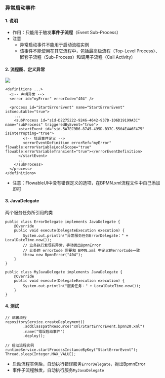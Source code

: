 ###  异常启动事件 
#### 1. 说明
* 作用：只能用于触发**事件子流程**（Event Sub-Process）
* 注意
  * 异常启动事件不能用于启动流程实例
  * 该事件不能使用在其它流程中，包括最高级流程（Top-Level Process）、嵌套子流程（Sub-Process）和调用子流程（Call Activity）


#### 2. 流程图、定义异常
![](https://fgq233.github.io/imgs/workflow/flow17.png)

```
<definitions ...>
  <!-- 声明异常 -->
  <error id="myError" errorCode="404" />

  <process id="StartErrorEvent" name="StartErrorEvent" isExecutable="true">
    ...
    <subProcess id="sid-D2275222-9246-4642-937D-106D19199A3C" name="subProcess" triggeredByEvent="true">
      <startEvent id="sid-5A7EC9B6-8745-495D-B37C-5504E4A6F475" isInterrupting="true">
        <!-- 错误事件定义 -->
        <errorEventDefinition errorRef="myError" flowable:errorVariableLocalScope="true" flowable:errorVariableTransient="true"></errorEventDefinition>
      </startEvent>
      ...
    </subProcess>
  </process>
</definitions>
```

* 注意：FlowableUI中没有错误定义的选项，在BPMN.xml流程文件中自己添加即可


#### 3. JavaDelegate
两个服务任务所引用的类

```
public class ErrorDelegate implements JavaDelegate {
    @Override
    public void execute(DelegateExecution execution) {
        System.out.println("异常服务任务ErrorDelegate：" + LocalDateTime.now());
        // 业务执行发现有异常，手动抛出BpmnError
        // 此处的 errorCode 需要和 BPMN.xml 中定义的errorCode一致
        throw new BpmnError("404");
    }
}

public class MyJavaDelegate implements JavaDelegate {
    @Override
    public void execute(DelegateExecution execution) {
        System.out.println("服务任务：" + LocalDateTime.now());
    }
}
```

#### 4. 测试
```
// 部署流程
repositoryService.createDeployment()
        .addClasspathResource("xml/StartErrorEvent.bpmn20.xml")
        .name("错误启动事件")
        .deploy();
        
// 启动流程实例
runtimeService.startProcessInstanceByKey("StartErrorEvent");
Thread.sleep(Integer.MAX_VALUE);
```


* 启动流程实例后，自动执行错误服务`ErrorDelegate`，抛出BpmnError
* 事件子流程触发，自动执行服务`MyJavaDelegate`

